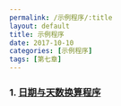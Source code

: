 ```yaml
---
permalink: /示例程序/:title
layout: default
title: 示例程序
date: 2017-10-10
categories: [示例程序]
tags: [第七章]
---
```


### 1. [日期与天数换算程序](../示例程序/docs/p94/index.html)

